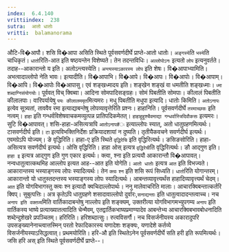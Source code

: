```yaml
---
index:  6.4.140
vrittiindex:  238
sutra:  आतो धातोः
vritti:  balamanorama 
---
```


औटि-वि�आपौ। शसि वि�आपा असिति स्थिते पूर्वसवर्णदीर्घे प्राप्ते-आतो धातोः। `अङ्गस्ये`ति `भस्ये`ति चाधिकृतं। `धातो`रिति-आत इति षष्ठयन्तेन विशेष्यते। तेन तदन्तविधिः। `अल्लोपोऽनः` इत्यतो `लोप` इत्यनुवर्तते। तदाह--आकारान्तो य इति। अलोऽन्त्यस्येति। `अन्त्यस्याऽकारस्य लोप` इति शेषः। वि�आपाभ्यामिति। अभत्वादाल्लोपो नेति भावः। इत्यादीति। वि�आपाभि। वि�आपे। वि�आपः। वि�आपोः। वि�आपाम्। वि�आपि। वि�आपोः वि�आपासु। एवं शङ्खध्मादय इति। शङ्खेन शङ्खं वा धमतीति शङ्खध्माः। `ध्मा शब्दाग्निसंयोगयोः`। पूर्ववत् विच् क्विब्वा। आदिना सोमपादिसङ्ग्रहः। सोमं पिबतीति सोमपाः। कीलालं पिबतीति कीलालपाः। वारिपर्यायेषु `पयः कीलालममृत`मित्यमरः। मधु पिबतीति मधुपा इत्यादि। धातोः किमिति। `अतोऽनापः` इत्येव सूत्र्यतां, ताववैव रमा इत्याद्याबन्तेषु लोपव्यावृत्तेरिति प्रश्नः। हाहानिति। पूर्वसवर्णदीर्घे `तस्माच्छसः` इति नत्वम्। `हाहा` इति गन्धर्वविशेषवाचकमव्युत्पन्न प्रातिपदिकमेतत्। `हाहाहूहूश्चैवमाद्या गन्धर्वास्त्रिदिवौकसः` इत्यमरः। सुटि वि�आपावत्। शसि-हाहा-असित्यत्रापि `आतोऽनाप#ः` इत्याल्लोपः स्यात्, अतो धातुग्रहणमित्यर्थः। टासवर्णदीर्घ इति। `टा` इत्यविभक्तिनिर्देशः प्रक्रियादशायां न दुष्यति। तृतीयैकवचने सवर्णदीर्घ इत्यर्थः। एवमग्रेऽपि योज्यम्। ङे वृद्धिरिति। हाहा-ए इति स्थिते `वृद्धिरेचि` इति वृद्धिरित्यर्थः। ङसिङसोरिति। हाहा-असित्यत्र सवर्णदीर्घ इत्यर्थः। ओसि वृद्धिरिति। हाहा ओस् इत्यत्र `वृद्धिरेची`ति वृद्धिरित्यर्थः। ङौ आद्गुण इति। `हाहा इ` इत्यत्र आद्गुण इति गुण एकार इत्यर्थः। क्त्वा, श्ना इति प्रत्ययौ आकारान्तौ वि�आपावत्। नन्वधातुत्वात्कथमिह आल्लोप इत्यत आह--आत इति योगेति। `आतो धातोः` इत्यत्र `आत` इति विभज्यते। आकारान्तस्य भस्याङ्गस्य लोपः स्यादित्यर्थः। तेन `क्त्वः` `श्न` इति शसि रूपं सिध्यति। `धातो`रिति योगान्तरम्। आकारान्तो यो धातुस्तदन्तस्य भस्याङ्गस्य लोपः स्यादित्यर्थः। आबन्तव्यावृत्त्यर्थंस हाहादिव्यावृत्त्यर्थं चेदम्। `आत` इति योगविभागस्तु क्त्वः श्न इत्यादौ क्वचिदाल्लोपार्थः। ननु मालेवाचरिति मालाः। आचारक्विबन्तात्कर्तरि क्विप्। सुबुत्पत्तिः। अत्र कृतेऽपि धातुग्रहणे शसादावाल्लोपो दुर्वारः,`सनाद्यन्ताः` इति धातुत्वादादन्तत्वाच्च। नच `अनाप इति वक्तव्य`मिति वार्तिकादाबन्तेषु नाल्लोप इति शङ्क्यम्, उक्तरीत्या योगविभागमभ्युपगम्य `अनाप` इति वार्तिकस्य भाष्ये प्रत्याख्यातत्वादिति चेन्मैवम्, एतद्वार्तिकभाष्यप्रमाण्यादेव आबन्तेभ्य आचारक्विबभावबोधनादिति शब्देन्दुशेखरे प्रपञ्चितम्। हरिरिति। हरिशब्दात्सुः। रुत्वविसर्गौ। नच विसर्जनीयस्य अकारादुपरि उपसङ्ख्यानेनाच्त्वात्तस्मिन् परतो रेफादिकारस्य यणादेशः शङ्क्यः, यणादेशे कर्तव्ये विसर्जनीयस्याऽसिद्धत्वात्। प्रथमयोरिति। हरि-औ इति स्थितेऽनेन पूर्वसवर्णदीर्घे सति हरी इति रूपमित्यर्थः। जसि हरि अस् इति स्थिते पूर्वसवर्णदीर्घे प्राप्ते--।

